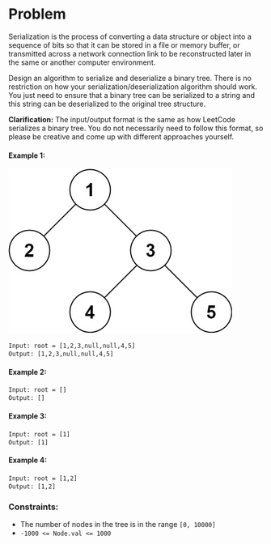 # Problem

Serialization is the process of converting a data structure or object into a sequence of bits so that it can be stored in a file or memory buffer, or transmitted across a network connection link to be reconstructed later in the same or another computer environment.

Design an algorithm to serialize and deserialize a binary tree. There is no restriction on how your serialization/deserialization algorithm should work. You just need to ensure that a binary tree can be serialized to a string and this string can be deserialized to the original tree structure.

__Clarification:__ The input/output format is the same as how LeetCode serializes a binary tree. You do not necessarily need to follow this format, so please be creative and come up with different approaches yourself.

#### Example 1:
![](serdeser.jpg)
```
Input: root = [1,2,3,null,null,4,5]
Output: [1,2,3,null,null,4,5]
```

#### Example 2:
```
Input: root = []
Output: []
```

#### Example 3:
```
Input: root = [1]
Output: [1]
```

#### Example 4:
```
Input: root = [1,2]
Output: [1,2]
```

### Constraints:

- The number of nodes in the tree is in the range `[0, 10000]`
- `-1000 <= Node.val <= 1000`
